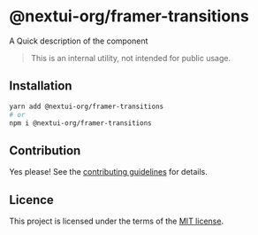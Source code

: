 # @nextui-org/framer-transitions

A Quick description of the component

> This is an internal utility, not intended for public usage.

## Installation

```sh
yarn add @nextui-org/framer-transitions
# or
npm i @nextui-org/framer-transitions
```

## Contribution

Yes please! See the
[contributing guidelines](https://github.com/nextui-org/nextui/blob/master/CONTRIBUTING.md)
for details.

## Licence

This project is licensed under the terms of the
[MIT license](https://github.com/nextui-org/nextui/blob/master/LICENSE).
